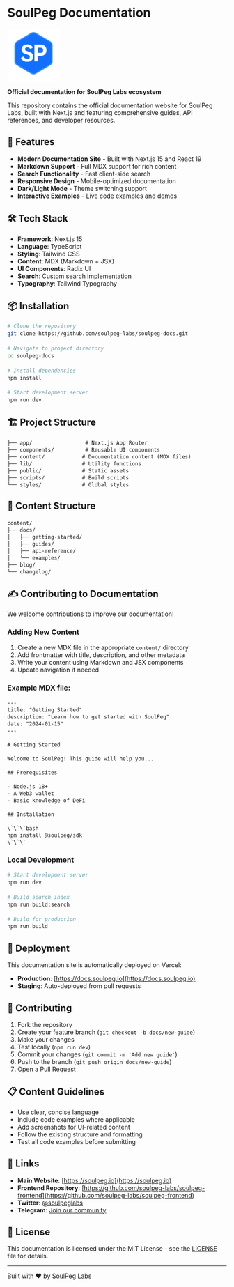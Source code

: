 # SoulPeg Documentation

<img src="./public/logo-soulpeg.png" alt="SoulPeg Docs" width="120" height="120">

**Official documentation for SoulPeg Labs ecosystem**

This repository contains the official documentation website for SoulPeg Labs, built with Next.js and featuring comprehensive guides, API references, and developer resources.

## 🚀 Features

- **Modern Documentation Site** - Built with Next.js 15 and React 19
- **Markdown Support** - Full MDX support for rich content
- **Search Functionality** - Fast client-side search
- **Responsive Design** - Mobile-optimized documentation
- **Dark/Light Mode** - Theme switching support
- **Interactive Examples** - Live code examples and demos

## 🛠 Tech Stack

- **Framework**: Next.js 15
- **Language**: TypeScript
- **Styling**: Tailwind CSS
- **Content**: MDX (Markdown + JSX)
- **UI Components**: Radix UI
- **Search**: Custom search implementation
- **Typography**: Tailwind Typography

## 📦 Installation

```bash
# Clone the repository
git clone https://github.com/soulpeg-labs/soulpeg-docs.git

# Navigate to project directory
cd soulpeg-docs

# Install dependencies
npm install

# Start development server
npm run dev
```

## 🏗 Project Structure

```
├── app/                 # Next.js App Router
├── components/          # Reusable UI components
├── content/            # Documentation content (MDX files)
├── lib/                # Utility functions
├── public/             # Static assets
├── scripts/            # Build scripts
└── styles/             # Global styles
```

## 📝 Content Structure

```
content/
├── docs/
│   ├── getting-started/
│   ├── guides/
│   ├── api-reference/
│   └── examples/
├── blog/
└── changelog/
```

## ✍️ Contributing to Documentation

We welcome contributions to improve our documentation!

### Adding New Content

1. Create a new MDX file in the appropriate `content/` directory
2. Add frontmatter with title, description, and other metadata
3. Write your content using Markdown and JSX components
4. Update navigation if needed

### Example MDX file:

```mdx
---
title: "Getting Started"
description: "Learn how to get started with SoulPeg"
date: "2024-01-15"
---

# Getting Started

Welcome to SoulPeg! This guide will help you...

## Prerequisites

- Node.js 18+
- A Web3 wallet
- Basic knowledge of DeFi

## Installation

\`\`\`bash
npm install @soulpeg/sdk
\`\`\`
```

### Local Development

```bash
# Start development server
npm run dev

# Build search index
npm run build:search

# Build for production
npm run build
```

## 🚀 Deployment

This documentation site is automatically deployed on Vercel:

- **Production**: [https://docs.soulpeg.io](https://docs.soulpeg.io)
- **Staging**: Auto-deployed from pull requests

## 🤝 Contributing

1. Fork the repository
2. Create your feature branch (`git checkout -b docs/new-guide`)
3. Make your changes
4. Test locally (`npm run dev`)
5. Commit your changes (`git commit -m 'Add new guide'`)
6. Push to the branch (`git push origin docs/new-guide`)
7. Open a Pull Request

## 📋 Content Guidelines

- Use clear, concise language
- Include code examples where applicable
- Add screenshots for UI-related content
- Follow the existing structure and formatting
- Test all code examples before submitting

## 🔗 Links

- **Main Website**: [https://soulpeg.io](https://soulpeg.io)
- **Frontend Repository**: [https://github.com/soulpeg-labs/soulpeg-frontend](https://github.com/soulpeg-labs/soulpeg-frontend)
- **Twitter**: [@soulpeglabs](https://x.com/soulpeglabs)
- **Telegram**: [Join our community](https://t.me/soulpeg)

## 📄 License

This documentation is licensed under the MIT License - see the [LICENSE](LICENSE) file for details.

---

Built with ❤️ by [SoulPeg Labs](https://github.com/soulpeg-labs) 